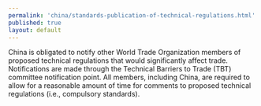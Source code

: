 ```yaml
---
permalink: 'china/standards-publication-of-technical-regulations.html'
published: true
layout: default
---
```

China is obligated to notify other World Trade Organization members of proposed technical regulations that would significantly affect trade. Notifications are made through the Technical Barriers to Trade (TBT) committee notification point. All members, including China, are required to allow for a reasonable amount of time for comments to proposed technical regulations (i.e., compulsory standards).
